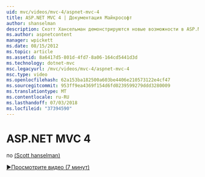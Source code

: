 ```yaml
---
uid: mvc/videos/mvc-4/aspnet-mvc-4
title: ASP.NET MVC 4 | Документация Майкрософт
author: shanselman
description: Скотт Хансельман демонстрируются новые возможности в ASP.NET MVC 4.
ms.author: aspnetcontent
manager: wpickett
ms.date: 08/15/2012
ms.topic: article
ms.assetid: 8a6417d5-801d-4fd7-8a06-164cd5441d3d
ms.technology: dotnet-mvc
msc.legacyurl: /mvc/videos/mvc-4/aspnet-mvc-4
msc.type: video
ms.openlocfilehash: 62a153ba182500a603be4406e210573122e4cf47
ms.sourcegitcommit: 953ff9ea4369f154d6fd0239599279ddd3280009
ms.translationtype: MT
ms.contentlocale: ru-RU
ms.lasthandoff: 07/03/2018
ms.locfileid: "37394590"
---
```

<a name="aspnet-mvc-4"></a>ASP.NET MVC 4
====================
по [(Scott hanselman)](https://github.com/shanselman)

[&#9654;Просмотрите видео (7 минут)](https://channel9.msdn.com/Blogs/ASP-NET-Site-Videos/aspnet-mvc-4)
